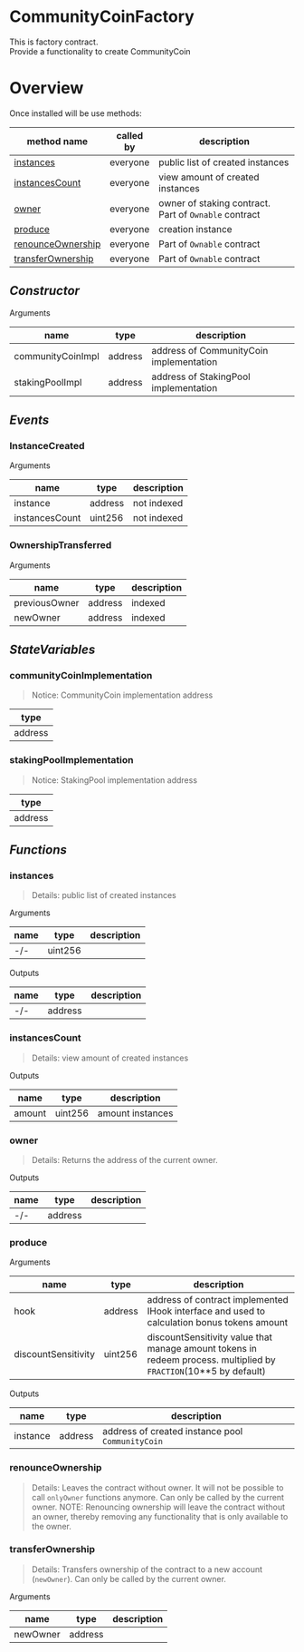 # CommunityCoinFactory

This is factory contract.<br>Provide a functionality to create CommunityCoin

# Overview

Once installed will be use methods:

| **method name** | **called by** | **description** |
|-|-|-|
|<a href="#instances">instances</a>|everyone|public list of created instances|
|<a href="#instancescount">instancesCount</a>|everyone|view amount of created instances|
|<a href="#owner">owner</a>|everyone|owner of staking contract. Part of `Ownable` contract|
|<a href="#produce">produce</a>|everyone|creation instance|
|<a href="#renounceownership">renounceOwnership</a>|everyone|Part of `Ownable` contract|
|<a href="#transferownership">transferOwnership</a>|everyone|Part of `Ownable` contract|
## *Constructor*


Arguments

| **name** | **type** | **description** |
|-|-|-|
| communityCoinImpl | address | address of CommunityCoin implementation |
| stakingPoolImpl | address | address of StakingPool implementation |



## *Events*
### InstanceCreated

Arguments

| **name** | **type** | **description** |
|-|-|-|
| instance | address | not indexed |
| instancesCount | uint256 | not indexed |



### OwnershipTransferred

Arguments

| **name** | **type** | **description** |
|-|-|-|
| previousOwner | address | indexed |
| newOwner | address | indexed |



## *StateVariables*
### communityCoinImplementation

> Notice: CommunityCoin implementation address


| **type** |
|-|
|address|



### stakingPoolImplementation

> Notice: StakingPool implementation address


| **type** |
|-|
|address|



## *Functions*
### instances

> Details: public list of created instances

Arguments

| **name** | **type** | **description** |
|-|-|-|
| -/- | uint256 |  |

Outputs

| **name** | **type** | **description** |
|-|-|-|
| -/- | address |  |



### instancesCount

> Details: view amount of created instances

Outputs

| **name** | **type** | **description** |
|-|-|-|
| amount | uint256 | amount instances |



### owner

> Details: Returns the address of the current owner.

Outputs

| **name** | **type** | **description** |
|-|-|-|
| -/- | address |  |



### produce

Arguments

| **name** | **type** | **description** |
|-|-|-|
| hook | address | address of contract implemented IHook interface and used to calculation bonus tokens amount |
| discountSensitivity | uint256 | discountSensitivity value that manage amount tokens in redeem process. multiplied by `FRACTION`(10**5 by default) |

Outputs

| **name** | **type** | **description** |
|-|-|-|
| instance | address | address of created instance pool `CommunityCoin` |



### renounceOwnership

> Details: Leaves the contract without owner. It will not be possible to call `onlyOwner` functions anymore. Can only be called by the current owner. NOTE: Renouncing ownership will leave the contract without an owner, thereby removing any functionality that is only available to the owner.



### transferOwnership

> Details: Transfers ownership of the contract to a new account (`newOwner`). Can only be called by the current owner.

Arguments

| **name** | **type** | **description** |
|-|-|-|
| newOwner | address |  |



